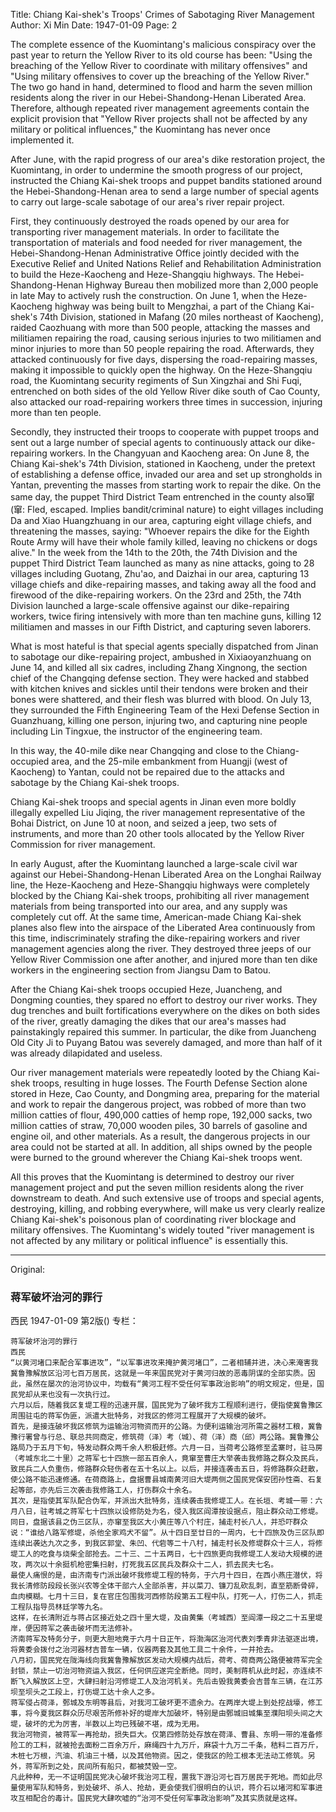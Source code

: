Title: Chiang Kai-shek's Troops' Crimes of Sabotaging River Management
Author: Xi Min
Date: 1947-01-09
Page: 2

The complete essence of the Kuomintang's malicious conspiracy over the past year to return the Yellow River to its old course has been: "Using the breaching of the Yellow River to coordinate with military offensives" and "Using military offensives to cover up the breaching of the Yellow River." The two go hand in hand, determined to flood and harm the seven million residents along the river in our Hebei-Shandong-Henan Liberated Area. Therefore, although repeated river management agreements contain the explicit provision that "Yellow River projects shall not be affected by any military or political influences," the Kuomintang has never once implemented it.

After June, with the rapid progress of our area's dike restoration project, the Kuomintang, in order to undermine the smooth progress of our project, instructed the Chiang Kai-shek troops and puppet bandits stationed around the Hebei-Shandong-Henan area to send a large number of special agents to carry out large-scale sabotage of our area's river repair project.

First, they continuously destroyed the roads opened by our area for transporting river management materials. In order to facilitate the transportation of materials and food needed for river management, the Hebei-Shandong-Henan Administrative Office jointly decided with the Executive Relief and United Nations Relief and Rehabilitation Administration to build the Heze-Kaocheng and Heze-Shangqiu highways. The Hebei-Shandong-Henan Highway Bureau then mobilized more than 2,000 people in late May to actively rush the construction. On June 1, when the Heze-Kaocheng highway was being built to Mengzhai, a part of the Chiang Kai-shek's 74th Division, stationed in Mafang (20 miles northeast of Kaocheng), raided Caozhuang with more than 500 people, attacking the masses and militiamen repairing the road, causing serious injuries to two militiamen and minor injuries to more than 50 people repairing the road. Afterwards, they attacked continuously for five days, dispersing the road-repairing masses, making it impossible to quickly open the highway. On the Heze-Shangqiu road, the Kuomintang security regiments of Sun Xingzhai and Shi Fuqi, entrenched on both sides of the old Yellow River dike south of Cao County, also attacked our road-repairing workers three times in succession, injuring more than ten people.

Secondly, they instructed their troops to cooperate with puppet troops and sent out a large number of special agents to continuously attack our dike-repairing workers. In the Changyuan and Kaocheng area: On June 8, the Chiang Kai-shek's 74th Division, stationed in Kaocheng, under the pretext of establishing a defense office, invaded our area and set up strongholds in Yantan, preventing the masses from starting work to repair the dike. On the same day, the puppet Third District Team entrenched in the county also窜 (窜: Fled, escaped. Implies bandit/criminal nature) to eight villages including Da and Xiao Huangzhuang in our area, capturing eight village chiefs, and threatening the masses, saying: "Whoever repairs the dike for the Eighth Route Army will have their whole family killed, leaving no chickens or dogs alive." In the week from the 14th to the 20th, the 74th Division and the puppet Third District Team launched as many as nine attacks, going to 28 villages including Guotang, Zhu'ao, and Daizhai in our area, capturing 13 village chiefs and dike-repairing masses, and taking away all the food and firewood of the dike-repairing workers. On the 23rd and 25th, the 74th Division launched a large-scale offensive against our dike-repairing workers, twice firing intensively with more than ten machine guns, killing 12 militiamen and masses in our Fifth District, and capturing seven laborers.

What is most hateful is that special agents specially dispatched from Jinan to sabotage our dike-repairing project, ambushed in Xixiaoyanzhuang on June 14, and killed all six cadres, including Zhang Xingnong, the section chief of the Changqing defense section. They were hacked and stabbed with kitchen knives and sickles until their tendons were broken and their bones were shattered, and their flesh was blurred with blood. On July 13, they surrounded the Fifth Engineering Team of the Hexi Defense Section in Guanzhuang, killing one person, injuring two, and capturing nine people including Lin Tingxue, the instructor of the engineering team.

In this way, the 40-mile dike near Changqing and close to the Chiang-occupied area, and the 25-mile embankment from Huangji (west of Kaocheng) to Yantan, could not be repaired due to the attacks and sabotage by the Chiang Kai-shek troops.

Chiang Kai-shek troops and special agents in Jinan even more boldly illegally expelled Liu Jiqing, the river management representative of the Bohai District, on June 10 at noon, and seized a jeep, two sets of instruments, and more than 20 other tools allocated by the Yellow River Commission for river management.

In early August, after the Kuomintang launched a large-scale civil war against our Hebei-Shandong-Henan Liberated Area on the Longhai Railway line, the Heze-Kaocheng and Heze-Shangqiu highways were completely blocked by the Chiang Kai-shek troops, prohibiting all river management materials from being transported into our area, and any supply was completely cut off. At the same time, American-made Chiang Kai-shek planes also flew into the airspace of the Liberated Area continuously from this time, indiscriminately strafing the dike-repairing workers and river management agencies along the river. They destroyed three jeeps of our Yellow River Commission one after another, and injured more than ten dike workers in the engineering section from Jiangsu Dam to Batou.

After the Chiang Kai-shek troops occupied Heze, Juancheng, and Dongming counties, they spared no effort to destroy our river works. They dug trenches and built fortifications everywhere on the dikes on both sides of the river, greatly damaging the dikes that our area's masses had painstakingly repaired this summer. In particular, the dike from Juancheng Old City Ji to Puyang Batou was severely damaged, and more than half of it was already dilapidated and useless.

Our river management materials were repeatedly looted by the Chiang Kai-shek troops, resulting in huge losses. The Fourth Defense Section alone stored in Heze, Cao County, and Dongming area, preparing for the material and work to repair the dangerous project, was robbed of more than two million catties of flour, 490,000 catties of hemp rope, 192,000 sacks, two million catties of straw, 70,000 wooden piles, 30 barrels of gasoline and engine oil, and other materials. As a result, the dangerous projects in our area could not be started at all. In addition, all ships owned by the people were burned to the ground wherever the Chiang Kai-shek troops went.

All this proves that the Kuomintang is determined to destroy our river management project and put the seven million residents along the river downstream to death. And such extensive use of troops and special agents, destroying, killing, and robbing everywhere, will make us very clearly realize Chiang Kai-shek's poisonous plan of coordinating river blockage and military offensives. The Kuomintang's widely touted "river management is not affected by any military or political influence" is essentially this.



<hr /> 

Original: 


### 蒋军破坏治河的罪行
西民
1947-01-09
第2版()
专栏：

    蒋军破坏治河的罪行
    西民
    “以黄河堵口来配合军事进攻”，“以军事进攻来掩护黄河堵口”，二者相辅并进，决心来淹害我冀鲁豫解放区沿河七百万居民，这就是一年来国民党对于黄河归故的恶毒阴谋的全部实质。因此，虽然在屡次的治河协议中，均载有“黄河工程不受任何军事政治影响”的明文规定，但是，国民党却从来也没有一次执行过。
    六月以后，随着我区复堤工程的迅速开展，国民党为了破坏我方工程顺利进行，便指使冀鲁豫区周围驻屯的蒋军伪匪，派遣大批特务，对我区的修河工程展开了大规模的破坏。
    首先，是接连破坏我区修筑为运输治河物资而开的公路。为便利运输治河所需之器材工粮，冀鲁豫行署曾与行总、联总共同商定，修筑荷（泽）考（城）、荷（泽）商（邱）两公路。冀鲁豫公路局乃于五月下旬，特发动群众两千余人积极赶修。六月一日，当荷考公路修至孟寨时，驻马房（考城东北二十里）之蒋军七十四旅一部五百余人，竟窜至曹庄大举袭击我修路之群众及民兵，致民兵二人负重伤，修路群众轻伤者在五十名以上。以后，并接连袭击五日，将修路群众赶散，使公路不能迅速修通。在荷商路上，盘据曹县城南黄河旧大堤两侧之国民党保安团孙性斋、石复起等部，亦先后三次袭击我修路工人，打伤群众十余名。
    其次，是指使其军队配合伪军，并派出大批特务，连续袭击我修堤工人。在长垣、考城一带：六月八日，驻考城之蒋军七十四旅以设修防处为名，侵入我区阎潭按设据点，阻止群众动工修堤。同日，盘据该县之伪三区队，亦窜至我区大小黄庄等八个村庄，捕走村长八人，并恐吓群众说：“谁给八路军修堤，杀他全家鸡犬不留”。从十四日至廿日的一周内，七十四旅及伪三区队即连续出袭达九次之多，到我区郭堂、朱凹、代砦等二十八村，捕走村长及修堤群众十三人，将修堤工人的吃食与烧柴全部抢去。二十三、二十五两日，七十四旅更向我修堤工人发动大规模的进攻，两次以十余挺机枪密集扫射，打死我五区民兵及群众十二人，抓去民夫七名。
    最使人痛恨的是，由济南专门派出破坏我修堤工程的特务，于六月十四日，在西小燕庄潜伏，将我长清修防段段长张兴农等全体干部六人全部杀害，并以菜刀、镰刀乱砍乱刺，直至筋断骨碎，血肉模糊。七月十三日，复在官庄包围我河西修防段第五工程中队，打死一人，打伤二人，抓走工程队指导员林廷学等九名。
    这样，在长清附近与蒋占区接近处之四十里大堤，及由黄集（考城西）至阎潭一段之二十五里堤岸，便因蒋军之袭击破坏而无法修补。
    济南蒋军及特务分子，则更大胆地竟于六月十日正午，将渤海区治河代表刘季青非法驱逐出境，将黄委会拨付之治河器材吉普车一辆，仪器两套及其他工具二十余件，一并抢去。
    八月初，国民党在陇海线向我冀鲁豫解放区发动大规模内战后，荷考、荷商两公路便被蒋军完全封锁，禁止一切治河物资运入我区，任何供应遂完全断绝。同时，美制蒋机从此时起，亦连续不断飞入解放区上空，大肆扫射沿河修堤工人及治河机关。先后击毁我黄委会吉普车三辆，在江苏坝至坝头之工段上，打伤堤工达十余人之多。
    蒋军侵占荷泽，鄄城及东明等县后，对我河工破坏更不遗余力。在两岸大堤上到处挖战壕，修工事，将今夏我区群众历尽艰苦所修补好的堤岸大加破坏，特别是由鄄城旧城集至濮阳坝头间之大堤，破坏的尤为厉害，半数以上均已残破不堪，成为无用。
    我治河物资，被蒋军一再抢劫，损失巨大。仅第四修防处存放在荷泽、曹县、东明一带的准备修险工的工料，就被抢去面粉二百余万斤，麻绳四十九万斤，麻袋十九万二千条，秸料二百万斤，木桩七万根，汽油、机油三十桶，以及其他物资。因之，使我区的险工根本无法动工修筑。另外，蒋军所到之处，民间所有船只，都被焚毁一空。
    凡此种种，无一不证明国民党决心破坏我治河工程，置我下游沿河七百万居民于死地。而如此尽量使用军队和特务，到处破坏、杀人、抢劫，更会使我们很明白的认识，蒋介石以堵河和军事进攻互相配合的毒计。国民党大肆吹嘘的“治河不受任何军事政治影响”及其实质就是这样。
